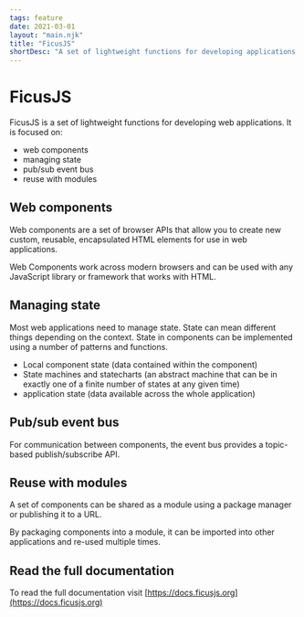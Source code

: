 ```yaml
---
tags: feature
date: 2021-03-01
layout: "main.njk"
title: "FicusJS"
shortDesc: "A set of lightweight functions for developing applications using web components"
---
```

# FicusJS

FicusJS is a set of lightweight functions for developing web applications. It is focused on:

- web components
- managing state
- pub/sub event bus
- reuse with modules

## Web components

Web components are a set of browser APIs that allow you to create new custom, reusable, encapsulated HTML elements for use in web applications.

Web Components work across modern browsers and can be used with any JavaScript library or framework that works with HTML.

## Managing state

Most web applications need to manage state. State can mean different things depending on the context. State in components can be implemented using a number of patterns and functions.

- Local component state (data contained within the component)
- State machines and statecharts (an abstract machine that can be in exactly one of a finite number of states at any given time)
- application state (data available across the whole application)

## Pub/sub event bus

For communication between components, the event bus provides a topic-based publish/subscribe API.

## Reuse with modules

A set of components can be shared as a module using a package manager or publishing it to a URL.

By packaging components into a module, it can be imported into other applications and re-used multiple times.

## Read the full documentation

To read the full documentation visit [https://docs.ficusjs.org](https://docs.ficusjs.org)
